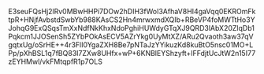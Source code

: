 E3seuFQsHj2lRv0MBwHHPi7DOw2hDIH3fWoI3AfhaV8HI4gaVqq0EKROmFktpR+HNjfAvbstdSwbYb988KAsCS2Hn4mrwxmdXQIb+RBeVP4foMWTtHo3YJohqG9ExQSqsTmXxNdfNkKhxNdoPghiHUWdyGTqXJ9QRD3lAbX20ZlqDb1Pqkcm1JJOSenSh5ZYbPOkAsECV5AZrYkg0UyMtXZ/ARu2Qvaoth3aw37qVgqtxUg/oSrHE++4r3FlI0YgaZXH8Be7pNTaJzYYikuzKd8kuBtO5nsc01MO+LPp/pXhBSL1q7fBQ83I7ZXw8UHfx+wP+6KNBlEYShzyft+IFFdjtUcJtW2n15I77zEYHMwl/vkFMtqpfR1p7OLS
